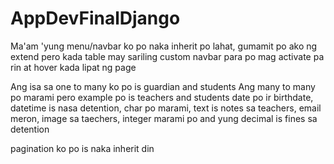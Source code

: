 # AppDevFinalDjango
Ma'am 'yung menu/navbar ko po naka inherit po lahat, gumamit po ako ng extend pero kada table may sariling custom navbar para po mag activate pa rin at hover kada lipat ng page

Ang isa sa one to many ko po is guardian and students
Ang many to many po marami pero example po is teachers and students
date po ir birthdate, datetime is nasa detention, char po marami, text is notes sa teachers, email meron, image sa taechers, integer marami po and yung decimal is fines sa detention

pagination ko po is naka inherit din